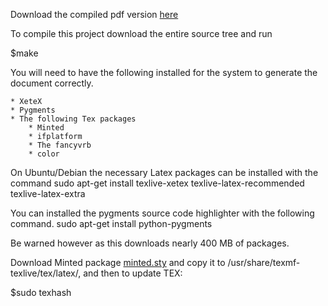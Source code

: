 Download the compiled pdf version [here](https://github.com/Debdut/vala-guide/blob/master/The-Vala-Guide.pdf?raw=true)

To compile this project download the entire source tree and run

$make

You will need to have the following installed for the system to generate the document correctly.

	* XeteX
	* Pygments
	* The following Tex packages
		* Minted
		* ifplatform
		* The fancyvrb
		* color

On Ubuntu/Debian the necessary Latex packages can be installed with the command
sudo apt-get install texlive-xetex texlive-latex-recommended texlive-latex-extra

You can installed the pygments source code highlighter with the following command.
sudo apt-get install python-pygments

Be warned however as this downloads nearly 400 MB of packages.

Download Minted package [minted.sty](https://code.google.com/p/minted/downloads/list) and copy it to /usr/share/texmf-texlive/tex/latex/, and then to update TEX:

$sudo texhash
